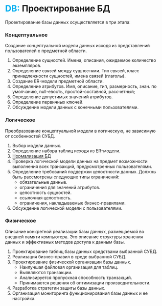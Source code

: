 
# <font color="#00b0f0">DB:</font> Проектирование БД

Проектирование базы данных осуществляется в три этапа:

### Концептуальное
Создание концептуальной модели данных исходя из представлений пользователей о предметной области. 

1. Определение сущностей. Имена, описания, ожидаемое количество экземпляров.
2. Определение связей между сущностями. Тип связей, класс принадлежности сущностей, имена связей (глаголы). 
3. Создание ER-модели предметной области. 
4. Определение атрибутов. Имя, описание, тип, размерность, знач. по умолчанию, null-евость, простой-составной, рассчетный;
5. Определение допустимых значений атрибутов. 
6. Определение первичных ключей. 
7. Обсуждение модели данных с конечными пользователями. 


### Логическое
Преобразование концептуальной модели в логическую, не зависимую от особенностей СУБД. 

1. Выбор модели данных. 
2. Определение набора таблиц исходя из ER-модели. 
3. [Нормализация БД](2.%20Theory/Базы%20данных/Нормализация%20БД.md)
4. Проверка логической модели данных на предмет возможности выполнения всех
транзакций, предусмотренных пользователями. 
5. Определение требований поддержки целостности данных.
	Должны быть рассмотрены следующие типы ограничений:
	- обязательные данные. 
	- ограничения для значений атрибутов. 
	- целостность сущностей. 
	- ссылочная целостность. 
	- ограничения, накладываемые бизнес-правилами. 
6. Обсуждение логической модели с пользователями. 

### Физическое
Описание конкретной реализации базы данных, размещаемой во внешней памяти компьютера. Это описание структуры хранения данных и
эффективных методов доступа к данным базы. 

1. Проектирование таблиц базы данных средствами выбранной СУБД. 
2. Реализация бизнес-правил в среде выбранной СУБД. 
3. Проектирование физической организации базы данных. 
	- Наилучшая файловая организация для таблиц. 
	- Выявляются транзакции.
	- Анализируется пропускная способность транзакций. 
	- Принимаются решения об оптимизации производительности.
4. Разработка стратегии защиты базы данных. 
5. Организация мониторинга функционирования базы данных и ее настройка. 